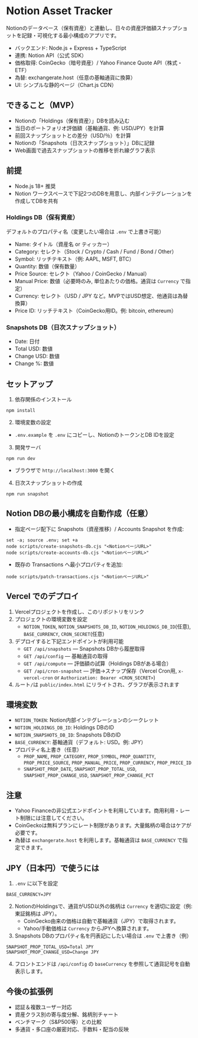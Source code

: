 # Notion Asset Tracker

Notionのデータベース（保有資産）と連動し、日々の資産評価額スナップショットを記録・可視化する最小構成のアプリです。

- バックエンド: Node.js + Express + TypeScript
- 連携: Notion API（公式 SDK）
- 価格取得: CoinGecko（暗号資産）/ Yahoo Finance Quote API（株式・ETF）
- 為替: exchangerate.host（任意の基軸通貨に換算）
- UI: シンプルな静的ページ（Chart.js CDN）

## できること（MVP）
- Notionの「Holdings（保有資産）」DBを読み込む
- 当日のポートフォリオ評価額（基軸通貨、例: USD/JPY）を計算
- 前回スナップショットとの差分（USD/％）を計算
- Notionの「Snapshots（日次スナップショット）」DBに記録
- Web画面で過去スナップショットの推移を折れ線グラフ表示

## 前提
- Node.js 18+ 推奨
- Notion ワークスペースで下記2つのDBを用意し、内部インテグレーションを作成してDBを共有

### Holdings DB（保有資産）
デフォルトのプロパティ名（変更したい場合は `.env` で上書き可能）
- Name: タイトル（資産名 or ティッカー）
- Category: セレクト（Stock / Crypto / Cash / Fund / Bond / Other）
- Symbol: リッチテキスト（例: AAPL, MSFT, BTC）
- Quantity: 数値（保有数量）
- Price Source: セレクト（Yahoo / CoinGecko / Manual）
- Manual Price: 数値（必要時のみ, 単位あたりの価格。通貨は `Currency` で指定）
- Currency: セレクト（USD / JPY など。MVPではUSD想定、他通貨は為替換算）
- Price ID: リッチテキスト（CoinGecko用ID。例: bitcoin, ethereum）

### Snapshots DB（日次スナップショット）
- Date: 日付
- Total USD: 数値
- Change USD: 数値
- Change %: 数値

## セットアップ
1) 依存関係のインストール
```
npm install
```

2) 環境変数の設定
- `.env.example` を `.env` にコピーし、NotionのトークンとDB IDを設定

3) 開発サーバ
```
npm run dev
```
- ブラウザで `http://localhost:3000` を開く

4) 日次スナップショットの作成
```
npm run snapshot
```

## Notion DBの最小構成を自動作成（任意）
- 指定ページ配下に Snapshots（資産推移）/ Accounts Snapshot を作成:
```
set -a; source .env; set +a
node scripts/create-snapshots-db.cjs "<NotionページURL>"
node scripts/create-accounts-db.cjs "<NotionページURL>"
```
- 既存の Transactions へ最小プロパティを追加:
```
node scripts/patch-transactions.cjs "<NotionページURL>"
```

## Vercel でのデプロイ
1) Vercelプロジェクトを作成し、このリポジトリをリンク
2) プロジェクトの環境変数を設定
   - `NOTION_TOKEN`, `NOTION_SNAPSHOTS_DB_ID`, `NOTION_HOLDINGS_DB_ID`(任意), `BASE_CURRENCY`, `CRON_SECRET`(任意)
3) デプロイすると下記エンドポイントが利用可能
   - `GET /api/snapshots` — Snapshots DBから履歴取得
   - `GET /api/config` — 基軸通貨の取得
   - `GET /api/compute` — 評価額の試算（Holdings DBがある場合）
   - `GET /api/cron-snapshot` — 評価→スナップ保存（Vercel Cron用, `x-vercel-cron` or `Authorization: Bearer <CRON_SECRET>`)
4) ルート`/`は `public/index.html` にリライトされ、グラフが表示されます


## 環境変数
- `NOTION_TOKEN`: Notion内部インテグレーションのシークレット
- `NOTION_HOLDINGS_DB_ID`: Holdings DBのID
- `NOTION_SNAPSHOTS_DB_ID`: Snapshots DBのID
- `BASE_CURRENCY`: 基軸通貨（デフォルト: USD。例: JPY）
- プロパティ名上書き（任意）
  - `PROP_NAME`, `PROP_CATEGORY`, `PROP_SYMBOL`, `PROP_QUANTITY`, `PROP_PRICE_SOURCE`, `PROP_MANUAL_PRICE`, `PROP_CURRENCY`, `PROP_PRICE_ID`
  - `SNAPSHOT_PROP_DATE`, `SNAPSHOT_PROP_TOTAL_USD`, `SNAPSHOT_PROP_CHANGE_USD`, `SNAPSHOT_PROP_CHANGE_PCT`

## 注意
- Yahoo Financeの非公式エンドポイントを利用しています。商用利用・レート制限には注意してください。
- CoinGeckoは無料プランにレート制限があります。大量銘柄の場合はケアが必要です。
- 為替は `exchangerate.host` を利用します。基軸通貨は `BASE_CURRENCY` で指定できます。

## JPY（日本円）で使うには
1) `.env` に以下を設定
```
BASE_CURRENCY=JPY
```
2) NotionのHoldingsで、通貨がUSD以外の銘柄は `Currency` を適切に設定（例: 東証銘柄は JPY）。
   - CoinGecko由来の価格は自動で基軸通貨（JPY）で取得されます。
   - Yahoo/手動価格は `Currency` からJPYへ換算されます。
3) Snapshots DBのプロパティ名を円表記にしたい場合は `.env` で上書き（例）
```
SNAPSHOT_PROP_TOTAL_USD=Total JPY
SNAPSHOT_PROP_CHANGE_USD=Change JPY
```
4) フロントエンドは `/api/config` の `baseCurrency` を参照して通貨記号を自動表示します。

## 今後の拡張例
- 認証＆複数ユーザー対応
- 資産クラス別の寄与度分解、銘柄別チャート
- ベンチマーク（S&P500等）との比較
- 多通貨・多口座の厳密対応、手数料・配当の反映
